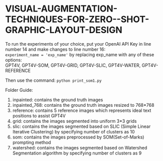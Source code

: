 # VISUAL-AUGMENTATION-TECHNIQUES-FOR-ZERO--SHOT-GRAPHIC-LAYOUT-DESIGN

To run the experiments of your choice, put your OpenAI API Key in line number 14 and make changes to line number 16:  
`experiment_name = 'exp_name'`
by replacing exp_name with any of these options:                               
GPT4V, GPT4V-SOM, GPT4V-GRID, GPT4V-SLIC, GPT4V-WATER, GPT4V-REFERENCE

Then use the command: `python print_som1.py`

Folder Guide:
1. inpainted: contains the ground truth images
2. inpainted_768: contains the ground truth images resized to 768*768
3. reference: contains 5 reference images which represents ideal text positions to assist GPT4V
4. grid: contains the images segmented into uniform 3*3 grids 
5. slic: contains the images segmented based on SLIC (Simple Linear Iterative Clustering) by specifying number of clusters as 10
6. som: contains the images preprocessed by SOM(Set-of-Marks) prompting method 
7. watershed: contains the images segmented based on Watershed Segmentation algorithm by specifying number of clusters as 9
